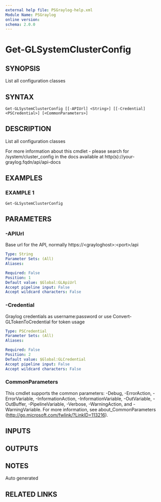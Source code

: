 ```yaml
---
external help file: PSGraylog-help.xml
Module Name: PSGraylog
online version:
schema: 2.0.0
---
```


# Get-GLSystemClusterConfig

## SYNOPSIS
List all configuration classes

## SYNTAX

```
Get-GLSystemClusterConfig [[-APIUrl] <String>] [[-Credential] <PSCredential>] [<CommonParameters>]
```

## DESCRIPTION
List all configuration classes


For more information about this cmdlet - please search for /system/cluster_config in the docs available at http(s)://your-graylog.fqdn/api/api-docs

## EXAMPLES

### EXAMPLE 1
```
Get-GLSystemClusterConfig
```

## PARAMETERS

### -APIUrl
Base url for the API, normally https://\<grayloghost\>:\<port\>/api

```yaml
Type: String
Parameter Sets: (All)
Aliases:

Required: False
Position: 1
Default value: $Global:GLApiUrl
Accept pipeline input: False
Accept wildcard characters: False
```

### -Credential
Graylog credentials as username:password or use Convert-GLTokenToCredential for token usage

```yaml
Type: PSCredential
Parameter Sets: (All)
Aliases:

Required: False
Position: 2
Default value: $Global:GLCredential
Accept pipeline input: False
Accept wildcard characters: False
```

### CommonParameters
This cmdlet supports the common parameters: -Debug, -ErrorAction, -ErrorVariable, -InformationAction, -InformationVariable, -OutVariable, -OutBuffer, -PipelineVariable, -Verbose, -WarningAction, and -WarningVariable. For more information, see about_CommonParameters (http://go.microsoft.com/fwlink/?LinkID=113216).

## INPUTS

## OUTPUTS

## NOTES
Auto generated

## RELATED LINKS
